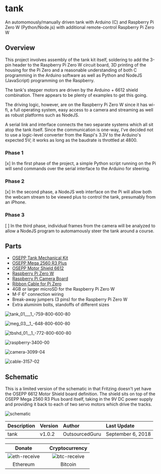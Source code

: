 # tank
An automomously/manually driven tank with Arduino (C) and Raspberry Pi Zero W (Python/Node.js) with additional remote-control Raspberry Pi Zero W

## Overview
This project involves assembly of the tank kit itself, soldering to add the 3-pin header to the Raspberry Pi Zero W circuit board, 3D printing of the housing for the Pi Zero and a reasonable understanding of both C programming in the Arduino software as well as Python and NodeJS (JavaScript) programming on the Raspberry.

The tank's stepper motors are driven by the Arduino + 6612 shield combination. There appears to be plenty of examples to get this going.

The driving logic, however, are on the Raspberry Pi Zero W since it has wi-fi, a full operating system, easy access to a camera and streaming as well as robust platforms such as NodeJS.

A serial link and interface connects the two separate systems which all sit atop the tank itself. Since the communication is one-way, I've decided not to use a logic-level converter from the Raspi's 3.3V to the Arduino's expected 5V; it works as long as the baudrate is throttled at 4800.

### Phase 1
[x] In the first phase of the project, a simple Python script running on the Pi will send commands over the serial interface to the Arduino for steering.

### Phase 2
[x] In the second phase, a NodeJS web interface on the Pi will allow both the webcam stream to be viewed plus to control the tank, presumably from an iPhone.

### Phase 3
[ ] In the third phase, individual frames from the camera will be analyzed to allow a NodeJS program to automamously steer the tank around a course.

## Parts

* [OSEPP Tank Mechanical Kit](https://www.osepp.com/robotic-kits/4-tank-mechanical-kit)
* [OSEPP Mega 2560 R3 Plus](https://www.osepp.com/electronic-modules/microcontroller-boards/101-osepp-mega-2560-r3-plus)
* [OSEPP Motor Shield 6612](https://www.osepp.com/electronic-modules/shields/120-motor-shield-6612)
* [Raspberry Pi Zero W](https://www.adafruit.com/product/3400)
* [Raspberry Pi Camera Board](https://www.adafruit.com/product/3099)
* [Ribbon Cable for Pi Zero](https://www.adafruit.com/product/3157)
* 4GB or larger microSD for the Raspberry Pi Zero W
* M-F 6" connection wiring
* Break-away jumpers (3 pins) for the Raspberry Pi Zero W
* Extra aluminim bolts, standoffs of different sizes

![tank_01___1_-759-800-600-80](https://user-images.githubusercontent.com/15971213/45173613-8ef29d00-b1bd-11e8-8f21-86c4f1f96e1b.jpg)

![meg_03__1_-648-800-600-80](https://user-images.githubusercontent.com/15971213/45173835-27891d00-b1be-11e8-81a1-741d583d0cae.jpg)

![tbshd_01__1_-772-800-600-80](https://user-images.githubusercontent.com/15971213/45173799-0de7d580-b1be-11e8-8c9f-9d1f8dae0a13.jpg)

![raspberry-3400-00](https://user-images.githubusercontent.com/15971213/45173865-3d96dd80-b1be-11e8-8301-411737559a42.jpg)

![camera-3099-04](https://user-images.githubusercontent.com/15971213/45174094-cdd52280-b1be-11e8-9c9c-aa27e4ceeaba.jpg)

![cable-3157-02](https://user-images.githubusercontent.com/15971213/45174056-b4cc7180-b1be-11e8-814f-5597a6b547e1.jpg)

## Schematic
This is a limited version of the schematic in that Fritzing doesn't yet have the OSEPP 6612 Motor Shield board definition. The shield sits on top of the OSEPP Mega 2560 R3 Plus board itself, taking in the 9V DC power supply and providing it back to each of two servo motors which drive the tracks.

![schematic](https://user-images.githubusercontent.com/15971213/45173434-0ecc3780-b1bd-11e8-92f5-89ce5c769fd5.png)

|Description|Version|Author|Last Update|
|:---|:---|:---|:---|
|tank|v1.0.2|OutsourcedGuru|September 6, 2018|

|Donate||Cryptocurrency|
|:-----:|---|:--------:|
| ![eth-receive](https://user-images.githubusercontent.com/15971213/40564950-932d4d10-601f-11e8-90f0-459f8b32f01c.png) || ![btc-receive](https://user-images.githubusercontent.com/15971213/40564971-a2826002-601f-11e8-8d5e-eeb35ab53300.png) |
|Ethereum||Bitcoin|